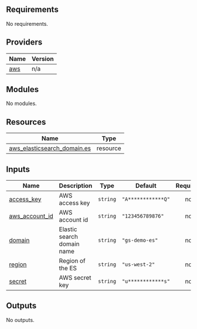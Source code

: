 <!-- BEGIN_TF_DOCS -->
## Requirements

No requirements.

## Providers

| Name | Version |
|------|---------|
| <a name="provider_aws"></a> [aws](#provider\_aws) | n/a |

## Modules

No modules.

## Resources

| Name | Type |
|------|------|
| [aws_elasticsearch_domain.es](https://registry.terraform.io/providers/hashicorp/aws/latest/docs/resources/elasticsearch_domain) | resource |

## Inputs

| Name | Description | Type | Default | Required |
|------|-------------|------|---------|:--------:|
| <a name="input_access_key"></a> [access\_key](#input\_access\_key) | AWS access key | `string` | `"A************Q"` | no |
| <a name="input_aws_account_id"></a> [aws\_account\_id](#input\_aws\_account\_id) | AWS account id | `string` | `"123456789876"` | no |
| <a name="input_domain"></a> [domain](#input\_domain) | Elastic search domain name | `string` | `"gs-demo-es"` | no |
| <a name="input_region"></a> [region](#input\_region) | Region of the ES | `string` | `"us-west-2"` | no |
| <a name="input_secret"></a> [secret](#input\_secret) | AWS secret key | `string` | `"u************s"` | no |

## Outputs

No outputs.
<!-- END_TF_DOCS -->